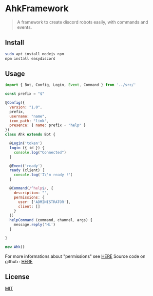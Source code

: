 # AhkFramework

> A framework to create discord robots easily, with commands and events.

## Install

```bash
sudo apt install nodejs npm
npm install easydiscord
```

## Usage

```javascript
import { Bot, Config, Login, Event, Command } from '../src/'

const prefix = "$"

@Config({
  version: "1.0",
  prefix,
  username: "name",
  icon_path: "link",
  presence: { name: prefix + "help" }
})
class Ahk extends Bot {

  @Login('token')
  login ({ id }) {
    console.log("Connected")
  }

  @Event('ready')
  ready (client) {
    console.log('I\'m ready !')
  }

  @Command(/^help$/, {
    description: "",
    permissions: {
      user: ['ADMINISTRATOR'],
      client: []
    }
  })
  helpCommand (command, channel, args) {
    message.reply('Hi')
  }

}

new Ahk()
```

For more informations about "permissions" see [HERE](https://discordapp.com/developers/docs/topics/permissions)
Source code on github : [HERE](https://github.com/Sebastien-Ahkrin/easydiscord)

## License

[MIT](http://vjpr.mit-license.org)
